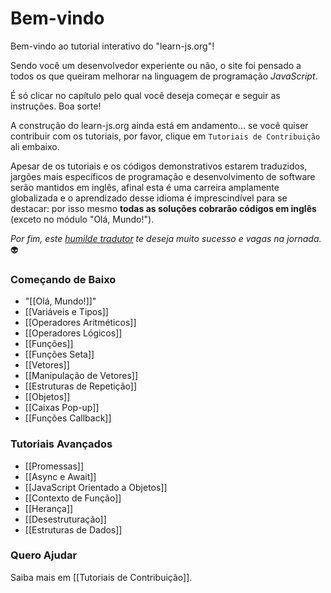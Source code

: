 # Bem-vindo

Bem-vindo ao tutorial interativo do "learn-js.org"!

Sendo você um desenvolvedor experiente ou não, o site foi pensado a todos os que queiram melhorar na linguagem de programação *JavaScript*.

É só clicar no capítulo pelo qual você deseja começar e seguir as instruções. Boa sorte!

A construção do learn-js.org ainda está em andamento... se você quiser contribuir com os tutoriais, por favor, clique em `Tutoriais de Contribuição` ali embaixo.

Apesar de os tutoriais e os códigos demonstrativos estarem traduzidos, jargões mais específicos de programação e desenvolvimento de software serão mantidos em inglês, afinal esta é uma carreira amplamente globalizada e o aprendizado desse idioma é imprescindível para se destacar: por isso mesmo **todas as soluções cobrarão códigos em inglês** (exceto no módulo "Olá, Mundo!").

*Por fim, este [humilde tradutor](https://github.com/ntn-ss) te deseja muito sucesso e vagas na jornada.* :alien:

### Começando de Baixo

- "[[Olá, Mundo!]]"
- [[Variáveis e Tipos]]
- [[Operadores Aritméticos]]
- [[Operadores Lógicos]]
- [[Funções]]
- [[Funções Seta]]
- [[Vetores]]
- [[Manipulação de Vetores]]
- [[Estruturas de Repetição]]
- [[Objetos]]
- [[Caixas Pop-up]]
- [[Funções Callback]]

### Tutoriais Avançados

- [[Promessas]]
- [[Async e Await]]
- [[JavaScript Orientado a Objetos]]
- [[Contexto de Função]]
- [[Herança]]
- [[Desestruturação]]
- [[Estruturas de Dados]]

### Quero Ajudar

Saiba mais em [[Tutoriais de Contribuição]].